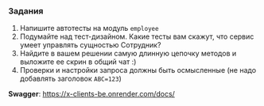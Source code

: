 ### Задания

1. Напишите автотесты на модуль `employee`
2. Подумайте над тест-дизайном. Какие тесты вам скажут, что сервис умеет управлять сущностью Сотрудник?
3. Найдите в вашем решении самую длинную цепочку методов и выложите ее скрин в общий чат :)
4. Проверки и настройки запроса должны быть осмысленные (не надо добавлять заголовок `ABC=123`)

**Swagger**: https://x-clients-be.onrender.com/docs/